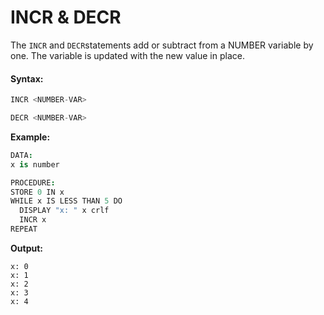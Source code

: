 # INCR & DECR

The `INCR` and `DECR`statements add or subtract from a NUMBER variable by one. The variable is updated with the new value in place.

#### Syntax:

```python
INCR <NUMBER-VAR>
```

```python
DECR <NUMBER-VAR>
```

**Example:**

```coffeescript
DATA:
x is number

PROCEDURE:
STORE 0 IN x
WHILE x IS LESS THAN 5 DO
  DISPLAY "x: " x crlf
  INCR x
REPEAT
```

**Output:**

```text
x: 0
x: 1
x: 2
x: 3
x: 4
```

